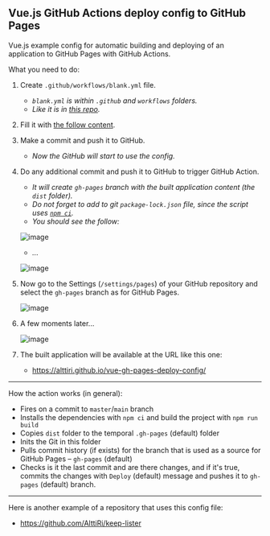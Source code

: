 ## Vue.js GitHub Actions deploy config to GitHub Pages

Vue.js example config for automatic building and deploying of an application to GitHub Pages with GitHub Actions.

What you need to do:

1. Create `.github/workflows/blank.yml` file.
    - _`blank.yml` is within `.github` and `workflows` folders._
    - _Like it is in [this repo](https://github.com/AlttiRi/vue-gh-pages-deploy-config)._
2. Fill it with [the follow content](https://github.com/AlttiRi/vue-gh-pages-deploy-config/blob/master/.github/workflows/blank.yml).
3. Make a commit and push it to GitHub.
    - _Now the GitHub will start to use the config._
4. Do any additional commit and push it to GitHub to trigger GitHub Action. 
    - _It will create `gh-pages` branch with the built application content (the `dist` folder)._    
    - _Do not forget to add to git `package-lock.json` file, since the script uses [`npm ci`](https://docs.npmjs.com/cli/v9/commands/npm-ci)._
    - _You should see the follow:_
    
    ![image](https://user-images.githubusercontent.com/16310547/211168995-2eea663f-25f1-45a8-893d-9549e779d9b3.png)
    - _..._
    
    ![image](https://user-images.githubusercontent.com/16310547/211168429-4396a892-b80d-41e9-9b13-48699d038661.png)

5. Now go to the Settings (`/settings/pages`) of your GitHub repository and select the `gh-pages` branch as for GitHub Pages.
    
    ![image](https://user-images.githubusercontent.com/16310547/211168472-236d87c0-1d66-42ea-8acf-133dcf62ddb6.png)
    
6. A few moments later...

    ![image](https://user-images.githubusercontent.com/16310547/211168497-cb421fc5-d654-457a-9a83-fbbbf54f9e8d.png)
    
7. The built application will be available at the URL like this one:
    - https://alttiri.github.io/vue-gh-pages-deploy-config/

---

How the action works (in general):
- Fires on a commit to `master`/`main` branch
- Installs the dependencies with `npm ci` and build the project with `npm run build`
- Copies `dist` folder to the temporal `.gh-pages` (default) folder
- Inits the Git in this folder
- Pulls commit history (if exists) for the branch that is used as a source for GitHub Pages – `gh-pages` (default)
- Checks is it the last commit and are there changes, and if it's true, commits the changes with `Deploy` (default) message and pushes it to `gh-pages` (default) branch.

---

Here is another example of a repository that uses this config file: 
 - https://github.com/AlttiRi/keep-lister
